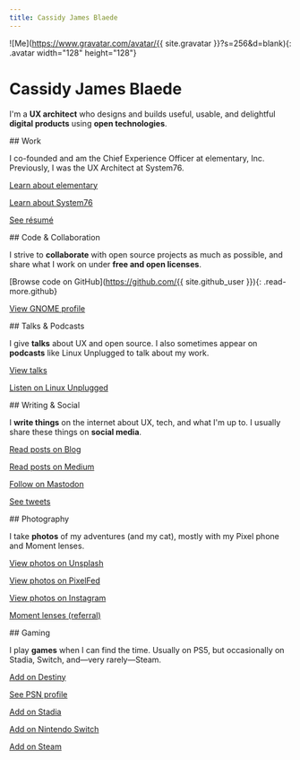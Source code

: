 ```yaml
---
title: Cassidy James Blaede
---
```


![Me](https://www.gravatar.com/avatar/{{ site.gravatar }}?s=256&d=blank){: .avatar width="128" height="128"}

# Cassidy James Blaede

I'm a **UX architect** who designs and builds useful, usable, and delightful **digital products** using **open technologies**.

<div class="cards" markdown="1">
<section class="code card" markdown="1">
## Work

I co-founded and am the Chief Experience Officer at elementary, Inc. Previously, I was the UX Architect at System76.

<a href="https://elementary.io" class="read-more"><i class="fa fa-fw fa-info-circle"></i> Learn about elementary</a>

<a href="https://system76.com" class="read-more"><i class="fa fa-fw fa-info-circle"></i> Learn about System76</a>

<a href="/resume" class="read-more resume"><i class="far fa-fw fa-file-alt"></i>See résumé</a>
</section>

<section class="code card" markdown="1">
## Code & Collaboration

I strive to **collaborate** with open source projects as much as possible, and share what I work on under **free and open licenses**.

[<i class="fab fa-fw fa-github"></i>Browse code on GitHub](https://github.com/{{ site.github_user }}){: .read-more.github}

<a href="https://wiki.gnome.org/CassidyBlaede" class="read-more gnome"><i class="fa fa-fw fa-info-circle"></i>View GNOME profile</a>
</section>

<section class="talks card" markdown="1">
## Talks & Podcasts

I give **talks** about UX and open source. I also sometimes appear on **podcasts** like Linux Unplugged to talk about my work.

<a href="/talks" class="read-more talks"><i class="fa fa-fw fa-chalkboard-teacher"></i>View talks</a>

<a href="https://linuxunplugged.com/guests/cassidyjames" class="read-more lup"><i class="fa fa-fw fa-microphone"></i>Listen on Linux Unplugged</a>
</section>

<section class="writing card" markdown="1">
## Writing & Social

I **write things** on the internet about UX, tech, and what I'm up to. I usually share these things on **social media**.

<a href="/blog" class="read-more blog"><i class="fa fa-fw fa-rss"></i>Read posts on Blog</a>

<a href="https://medium.com/{{ site.medium }}" class="read-more medium"><i class="fab fa-fw fa-medium"></i>Read posts on Medium</a>

<a rel="me" href="{{ site.mastodon }}" class="read-more mastodon"><i class="fab fa-fw fa-mastodon"></i>Follow on Mastodon</a>

<a href="https://twitter.com/{{ site.twitter }}" class="read-more twitter"><i class="fab fa-fw fa-twitter"></i>See tweets</a>
</section>

<section class="photography card" markdown="1">
## Photography

I take **photos** of my adventures (and my cat), mostly with my Pixel phone and Moment lenses.

<a href="https://unsplash.com/{{ site.unsplash }}" class="read-more unsplash"><i class="fas fa-fw fa-camera"></i>View photos on Unsplash</a>

<a rel="me" href="{{ site.pixelfed }}" class="read-more pixelfed"><i class="fas fa-fw fa-camera-retro"></i>View photos on PixelFed</a>

<a href="https://instagram.com/{{ site.instagram }}" class="read-more instagram"><i class="fab fa-fw fa-instagram"></i>View photos on Instagram</a>

<a href="https://www.shopmoment.com/shop?tap_a=30146-d3ce98&tap_s=363496-01e37a&utm_medium=referral&utm_source=ambassador&utm_campaign=Moment%2BReferral%2BProgram&utm_content=cassidyblaede" class="read-more moment"><i class="fas fa-fw fa-credit-card"></i>Moment lenses (referral)</a>
</section>

<section class="gaming card" markdown="1">
## Gaming

I play **games** when I can find the time. Usually on PS5, but occasionally on Stadia, Switch, and—very rarely—Steam.

<a href="/destiny" class="read-more destiny"><i class="fa fa-fw fa-destiny"></i>Add on Destiny</a>

<a href="http://psnprofiles.com/blaede22" class="read-more psn"><i class="fa fa-fw fa-trophy"></i>See PSN profile</a>

<a href="/stadia" class="read-more stadia"><i class="fa fa-fw fa-stadia"></i>Add on Stadia</a>

<a href="/switch" class="read-more switch"><i class="fab fa-fw fa-nintendo-switch"></i>Add on Nintendo Switch</a>

<a href="http://steamcommunity.com/id/{{ site.steam }}/" class="read-more steam"><i class="fab fa-fw fa-steam-square"></i>Add on Steam</a>
</section>
</div>
